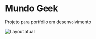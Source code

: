 # Mundo Geek
Projeto para portfólio em desenvolvimento

![Layout atual](https://github.com/MarcosWolf/mundogeek/assets/26293082/7c4b6ea1-4909-47e9-bbbe-3130e8317547)

